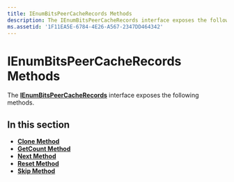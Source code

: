 ```yaml
---
title: IEnumBitsPeerCacheRecords Methods
description: The IEnumBitsPeerCacheRecords interface exposes the following methods.
ms.assetid: '1F11EA5E-6784-4E26-A567-2347DD464342'
---
```


# IEnumBitsPeerCacheRecords Methods

The [**IEnumBitsPeerCacheRecords**](ienumbitspeercacherecords.md) interface exposes the following methods.

## In this section

-   [**Clone Method**](ienumbitspeercacherecords-clone.md)
-   [**GetCount Method**](ienumbitspeercacherecords-getcount.md)
-   [**Next Method**](ienumbitspeercacherecords-next.md)
-   [**Reset Method**](ienumbitspeercacherecords-reset.md)
-   [**Skip Method**](ienumbitspeercacherecords-skip.md)

 

 




